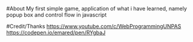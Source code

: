 #About
  My first simple game, application of what i have learned, namely popup box and control flow in javascript

#Credit/Thanks
  https://www.youtube.com/c/WebProgrammingUNPAS
  https://codepen.io/emared/pen/RYgbaJ
